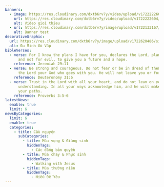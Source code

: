```yaml
---
banners:
  - image: https://res.cloudinary.com/dxtb6rv7y/video/upload/v1722222604/video-banner_gwdvew.mp4
    url: https://res.cloudinary.com/dxtb6rv7y/video/upload/v1722222604/video-banner_gwdvew.mp4
    alt: Video gioi thieu
  - url: https://res.cloudinary.com/dxtb6rv7y/image/upload/v1722133167/maxresdefault_n0yeqb.jpg
    alt: Banner test
decorativeGraphic:
  url: https://res.cloudinary.com/dxtb6rv7y/image/upload/v1722620486/site-name_ksvjgd.png
  alt: Đa Minh Gò Vấp
bibleVerses:
  - verse: For I know the plans I have for you, declares the Lord, plans for welfare
      and not for evil, to give you a future and a hope.
    reference: Jeremiah 29:11
  - verse: Be strong and courageous. Do not fear or be in dread of them, for it is
      the Lord your God who goes with you. He will not leave you or forsake you.
    reference: Deuteronomy 31:6
  - verse: Trust in the Lord with all your heart, and do not lean on your own
      understanding. In all your ways acknowledge him, and he will make straight
      your paths.
    reference: Proverbs 3:5-6
latestNews:
  enable: true
  limit: 6
newsByCategories:
  limit: 6
  enable: true
  categories:
    - title: Cầu nguyện
      subCategories:
        - title: Mùa vọng & Giáng sinh
          hiddenTags:
            - Các đấng bản quyền
        - title: Mùa chay & Phục sinh
          hiddenTags:
            - Walking with Jesus
        - title: Mùa thường niên
          hiddenTags:
            - Hiểu Để Yêu
---
```

